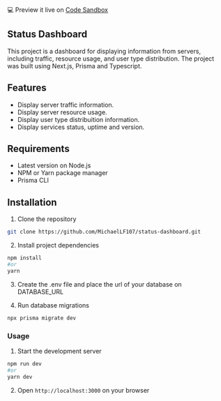 💻 Preview it live on [Code Sandbox](https://codesandbox.io/p/github/MichaelLF107/status-dashboard/code-sandbox?layout=%257B%2522activeFilepath%2522%253A%2522%252FREADME.md%2522%252C%2522openFiles%2522%253A%255B%2522%252FREADME.md%2522%255D%252C%2522sidebarPanel%2522%253A%2522EXPLORER%2522%252C%2522gitSidebarPanel%2522%253A%2522COMMIT%2522%252C%2522fullScreenDevtools%2522%253Afalse%252C%2522rootPanelGroup%2522%253A%257B%2522direction%2522%253A%2522vertical%2522%252C%2522type%2522%253A%2522PANEL_GROUP%2522%252C%2522id%2522%253A%2522DEVTOOLS_PANELS%2522%252C%2522panels%2522%253A%255B%257B%2522type%2522%253A%2522PANEL%2522%252C%2522panelType%2522%253A%2522TABS%2522%252C%2522id%2522%253A%2522clgxvb5j900093b6n1y8b7mfg%2522%257D%255D%252C%2522sizes%2522%253A%255B100%255D%257D%252C%2522tabbedPanels%2522%253A%257B%2522clgxvb5j900093b6n1y8b7mfg%2522%253A%257B%2522id%2522%253A%2522clgxvb5j900093b6n1y8b7mfg%2522%252C%2522tabs%2522%253A%255B%257B%2522type%2522%253A%2522TASK_LOG%2522%252C%2522taskId%2522%253A%2522dev%2522%252C%2522id%2522%253A%2522clgxvbn7u00693b6nnmz0pdso%2522%257D%252C%257B%2522type%2522%253A%2522TASK_PORT%2522%252C%2522taskId%2522%253A%2522dev%2522%252C%2522port%2522%253A3000%252C%2522id%2522%253A%2522clgxvbod300ai3b6n3vjz8ftg%2522%252C%2522path%2522%253A%2522%252F%2522%257D%255D%252C%2522activeTabId%2522%253A%2522clgxvbod300ai3b6n3vjz8ftg%2522%257D%257D%252C%2522showSidebar%2522%253Atrue%252C%2522showDevtools%2522%253Atrue%252C%2522sidebarPanelSize%2522%253A15%252C%2522editorPanelSize%2522%253A30.17694072089136%252C%2522devtoolsPanelSize%2522%253A53.04823953423898%257D)

## Status Dashboard

This project is a dashboard for displaying information from servers, including traffic, resource usage, and user type distribution. The project was built using Next.js, Prisma and Typescript.

## Features

- Display server traffic information.
- Display server resource usage.
- Display user type distribuition information.
- Display services status, uptime and version.

## Requirements

- Latest version on Node.js
- NPM or Yarn package manager
- Prisma CLI

## Installation

1. Clone the repository
```bash
git clone https://github.com/MichaelLF107/status-dashboard.git
```

2. Install project dependencies
```bash
npm install
#or
yarn
```

3. Create the .env file and place the url of your database on DATABASE_URL

4. Run database migrations
```bash
npx prisma migrate dev
```

### Usage

1. Start the development server
```bash
npm run dev
#or
yarn dev
```

2. Open `http://localhost:3000` on your browser
